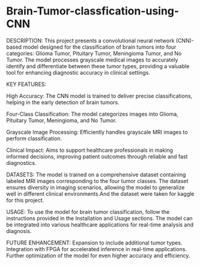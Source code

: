 # Brain-Tumor-classfication-using-CNN

DESCRIPTION:
This project presents a convolutional neural network (CNN)-based model designed for the classification of brain tumors into four categories: Glioma Tumor, Pituitary Tumor, Meningioma Tumor, and No Tumor. The model processes grayscale medical images to accurately identify and differentiate between these tumor types, providing a valuable tool for enhancing diagnostic accuracy in clinical settings.

KEY FEATURES:

High Accuracy: The CNN model is trained to deliver precise classifications, helping in the early detection of brain tumors.

Four-Class Classification: The model categorizes images into Glioma, Pituitary Tumor, Meningioma, and No Tumor.

Grayscale Image Processing: Efficiently handles grayscale MRI images to perform classification.

Clinical Impact: Aims to support healthcare professionals in making informed decisions, improving patient outcomes through reliable and fast diagnostics.

DATASETS:
The model is trained on a comprehensive dataset containing labeled MRI images corresponding to the four tumor classes. The dataset ensures diversity in imaging scenarios, allowing the model to generalize well in different clinical environments.And the dataset were taken for kaggle for this project.

USAGE:
To use the model for brain tumor classification, follow the instructions provided in the Installation and Usage sections. The model can be integrated into various healthcare applications for real-time analysis and diagnosis.

FUTURE ENHANCEMENT:
Expansion to include additional tumor types.
Integration with FPGA for accelerated inference in real-time applications.
Further optimization of the model for even higher accuracy and efficiency.
